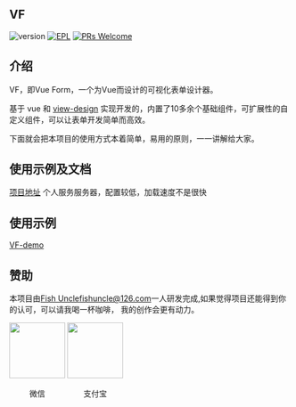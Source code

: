 ## VF
![version](https://img.shields.io/badge/version-v1.1.3-brightgreen.svg?style=flat-square) [![EPL](https://img.shields.io/badge/license-MIT-orange?style=flat-square)](https://opensource.org/licenses/MIT) [![PRs Welcome](https://img.shields.io/badge/PRs-welcome-brightgreen.svg?style=flat-square)](https://reactjs.org/docs/how-to-contribute.html#your-first-pull-request)
## 介绍

VF，即Vue Form，一个为Vue而设计的可视化表单设计器。

基于 vue 和 [view-design](https://www.iviewui.com/) 实现开发的，内置了10多余个基础组件，可扩展性的自定义组件，可以让表单开发简单而高效。

下面就会把本项目的使用方式本着简单，易用的原则，一一讲解给大家。

## 使用示例及文档
[项目地址](https://vf.shenzhepei.com)
个人服务服务器，配置较低，加载速度不是很快

## 使用示例
[VF-demo](https://github.com/fish-uncle/VF-demo)

## 赞助
本项目由[Fish Uncle](https://github.com/fish-uncle)<fishuncle@126.com>一人研发完成,如果觉得项目还能得到你的认可，可以请我喝一杯咖啡，
我的创作会更有动力。

 <img src="https://cdn.shenzhepei.com/hexo-theme-matery/public/medias/reward/wechat.jpg" width = "100" height = "100"/>
 <img src="https://cdn.shenzhepei.com/hexo-theme-matery/public/medias/reward/alipay.jpg" width = "100" height = "100"/>
 
 <span style="display:inline-block;width:100px;text-align:center;">微信</span>
 <span style="display:inline-block;width:100px;text-align:center;">支付宝</span>